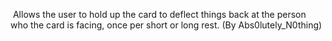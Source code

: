 Allows the user to hold up the card to deflect things back at the person who the card is facing, once per short or long rest. (By Abs0lutely_N0thing)